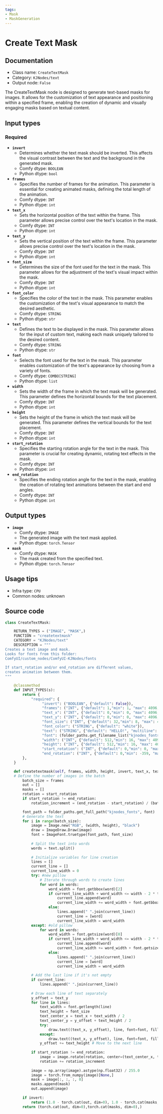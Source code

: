 ```yaml
---
tags:
- Mask
- MaskGeneration
---
```


# Create Text Mask
## Documentation
- Class name: `CreateTextMask`
- Category: `KJNodes/text`
- Output node: `False`

The CreateTextMask node is designed to generate text-based masks for images. It allows for the customization of text appearance and positioning within a specified frame, enabling the creation of dynamic and visually engaging masks based on textual content.
## Input types
### Required
- **`invert`**
    - Determines whether the text mask should be inverted. This affects the visual contrast between the text and the background in the generated mask.
    - Comfy dtype: `BOOLEAN`
    - Python dtype: `bool`
- **`frames`**
    - Specifies the number of frames for the animation. This parameter is essential for creating animated masks, defining the total length of the animation.
    - Comfy dtype: `INT`
    - Python dtype: `int`
- **`text_x`**
    - Sets the horizontal position of the text within the frame. This parameter allows precise control over the text's location in the mask.
    - Comfy dtype: `INT`
    - Python dtype: `int`
- **`text_y`**
    - Sets the vertical position of the text within the frame. This parameter allows precise control over the text's location in the mask.
    - Comfy dtype: `INT`
    - Python dtype: `int`
- **`font_size`**
    - Determines the size of the font used for the text in the mask. This parameter allows for the adjustment of the text's visual impact within the mask.
    - Comfy dtype: `INT`
    - Python dtype: `int`
- **`font_color`**
    - Specifies the color of the text in the mask. This parameter enables the customization of the text's visual appearance to match the desired aesthetic.
    - Comfy dtype: `STRING`
    - Python dtype: `str`
- **`text`**
    - Defines the text to be displayed in the mask. This parameter allows for the input of custom text, making each mask uniquely tailored to the desired content.
    - Comfy dtype: `STRING`
    - Python dtype: `str`
- **`font`**
    - Selects the font used for the text in the mask. This parameter enables customization of the text's appearance by choosing from a variety of fonts.
    - Comfy dtype: `COMBO[STRING]`
    - Python dtype: `list`
- **`width`**
    - Sets the width of the frame in which the text mask will be generated. This parameter defines the horizontal bounds for the text placement.
    - Comfy dtype: `INT`
    - Python dtype: `int`
- **`height`**
    - Sets the height of the frame in which the text mask will be generated. This parameter defines the vertical bounds for the text placement.
    - Comfy dtype: `INT`
    - Python dtype: `int`
- **`start_rotation`**
    - Specifies the starting rotation angle for the text in the mask. This parameter is crucial for creating dynamic, rotating text effects in the mask.
    - Comfy dtype: `INT`
    - Python dtype: `int`
- **`end_rotation`**
    - Specifies the ending rotation angle for the text in the mask, enabling the creation of rotating text animations between the start and end angles.
    - Comfy dtype: `INT`
    - Python dtype: `int`
## Output types
- **`image`**
    - Comfy dtype: `IMAGE`
    - The generated image with the text mask applied.
    - Python dtype: `torch.Tensor`
- **`mask`**
    - Comfy dtype: `MASK`
    - The mask created from the specified text.
    - Python dtype: `torch.Tensor`
## Usage tips
- Infra type: `CPU`
- Common nodes: unknown


## Source code
```python
class CreateTextMask:

    RETURN_TYPES = ("IMAGE", "MASK",)
    FUNCTION = "createtextmask"
    CATEGORY = "KJNodes/text"
    DESCRIPTION = """
Creates a text image and mask.  
Looks for fonts from this folder:  
ComfyUI/custom_nodes/ComfyUI-KJNodes/fonts
  
If start_rotation and/or end_rotation are different values,  
creates animation between them.
"""

    @classmethod
    def INPUT_TYPES(s):
        return {
            "required": {
                 "invert": ("BOOLEAN", {"default": False}),
                 "frames": ("INT", {"default": 1,"min": 1, "max": 4096, "step": 1}),
                 "text_x": ("INT", {"default": 0,"min": 0, "max": 4096, "step": 1}),
                 "text_y": ("INT", {"default": 0,"min": 0, "max": 4096, "step": 1}),
                 "font_size": ("INT", {"default": 32,"min": 8, "max": 4096, "step": 1}),
                 "font_color": ("STRING", {"default": "white"}),
                 "text": ("STRING", {"default": "HELLO!", "multiline": True}),
                 "font": (folder_paths.get_filename_list("kjnodes_fonts"), ),
                 "width": ("INT", {"default": 512,"min": 16, "max": 4096, "step": 1}),
                 "height": ("INT", {"default": 512,"min": 16, "max": 4096, "step": 1}),
                 "start_rotation": ("INT", {"default": 0,"min": 0, "max": 359, "step": 1}),
                 "end_rotation": ("INT", {"default": 0,"min": -359, "max": 359, "step": 1}),
        },
    } 

    def createtextmask(self, frames, width, height, invert, text_x, text_y, text, font_size, font_color, font, start_rotation, end_rotation):
    # Define the number of images in the batch
        batch_size = frames
        out = []
        masks = []
        rotation = start_rotation
        if start_rotation != end_rotation:
            rotation_increment = (end_rotation - start_rotation) / (batch_size - 1)

        font_path = folder_paths.get_full_path("kjnodes_fonts", font)
        # Generate the text
        for i in range(batch_size):
            image = Image.new("RGB", (width, height), "black")
            draw = ImageDraw.Draw(image)
            font = ImageFont.truetype(font_path, font_size)
            
            # Split the text into words
            words = text.split()
            
            # Initialize variables for line creation
            lines = []
            current_line = []
            current_line_width = 0
            try: #new pillow  
                # Iterate through words to create lines
                for word in words:
                    word_width = font.getbbox(word)[2]
                    if current_line_width + word_width <= width - 2 * text_x:
                        current_line.append(word)
                        current_line_width += word_width + font.getbbox(" ")[2] # Add space width
                    else:
                        lines.append(" ".join(current_line))
                        current_line = [word]
                        current_line_width = word_width
            except: #old pillow             
                for word in words:
                    word_width = font.getsize(word)[0]
                    if current_line_width + word_width <= width - 2 * text_x:
                        current_line.append(word)
                        current_line_width += word_width + font.getsize(" ")[0] # Add space width
                    else:
                        lines.append(" ".join(current_line))
                        current_line = [word]
                        current_line_width = word_width
            
            # Add the last line if it's not empty
            if current_line:
                lines.append(" ".join(current_line))
            
            # Draw each line of text separately
            y_offset = text_y
            for line in lines:
                text_width = font.getlength(line)
                text_height = font_size
                text_center_x = text_x + text_width / 2
                text_center_y = y_offset + text_height / 2
                try:
                    draw.text((text_x, y_offset), line, font=font, fill=font_color, features=['-liga'])
                except:
                    draw.text((text_x, y_offset), line, font=font, fill=font_color)
                y_offset += text_height # Move to the next line
            
            if start_rotation != end_rotation:
                image = image.rotate(rotation, center=(text_center_x, text_center_y))
                rotation += rotation_increment
            
            image = np.array(image).astype(np.float32) / 255.0
            image = torch.from_numpy(image)[None,]
            mask = image[:, :, :, 0] 
            masks.append(mask)
            out.append(image)
            
        if invert:
            return (1.0 - torch.cat(out, dim=0), 1.0 - torch.cat(masks, dim=0),)
        return (torch.cat(out, dim=0),torch.cat(masks, dim=0),)

```
